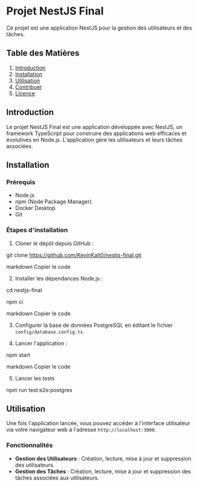 # Projet NestJS Final

Ce projet est une application NestJS pour la gestion des utilisateurs et des tâches.

## Table des Matières

1. [Introduction](#introduction)
2. [Installation](#installation)
3. [Utilisation](#utilisation)
4. [Contribuer](#contribuer)
5. [Licence](#licence)

## Introduction

Le projet NestJS Final est une application développée avec NestJS, un framework TypeScript pour construire des applications web efficaces et évolutives en Node.js. L'application gère les utilisateurs et leurs tâches associées.

## Installation

### Prérequis

- Node.js
- npm (Node Package Manager)
- Docker Desktop
- Git

### Étapes d'installation

1. Cloner le dépôt depuis GitHub :

git clone https://github.com/KevinKalt0/nestjs-final.git

markdown
Copier le code

2. Installer les dépendances Node.js :

cd nestjs-final

npm ci

markdown
Copier le code

3. Configurer la base de données PostgreSQL en éditant le fichier `config/database.config.ts`.

4. Lancer l'application :

npm start

markdown
Copier le code

5. Lancer les tests

npm run test:e2e:postgres

## Utilisation

Une fois l'application lancée, vous pouvez accéder à l'interface utilisateur via votre navigateur web à l'adresse `http://localhost:3000`.

### Fonctionnalités

- **Gestion des Utilisateurs** : Création, lecture, mise à jour et suppression des utilisateurs.
- **Gestion des Tâches** : Création, lecture, mise à jour et suppression des tâches associées aux utilisateurs.

